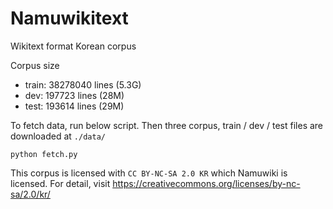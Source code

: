 # Namuwikitext

Wikitext format Korean corpus

Corpus size
- train: 38278040 lines (5.3G)
- dev: 197723 lines (28M)
- test: 193614 lines (29M)

To fetch data, run below script. Then three corpus, train / dev / test files are downloaded at `./data/`

```
python fetch.py
```

This corpus is licensed with `CC BY-NC-SA 2.0 KR` which Namuwiki is licensed. For detail, visit https://creativecommons.org/licenses/by-nc-sa/2.0/kr/
